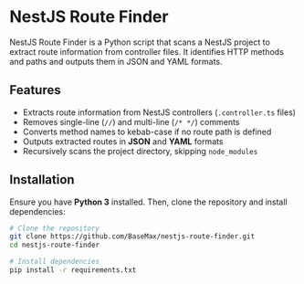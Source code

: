 # NestJS Route Finder

NestJS Route Finder is a Python script that scans a NestJS project to extract route information from controller files. It identifies HTTP methods and paths and outputs them in JSON and YAML formats.

## Features
- Extracts route information from NestJS controllers (`.controller.ts` files)
- Removes single-line (`//`) and multi-line (`/* */`) comments
- Converts method names to kebab-case if no route path is defined
- Outputs extracted routes in **JSON** and **YAML** formats
- Recursively scans the project directory, skipping `node_modules`

## Installation
Ensure you have **Python 3** installed. Then, clone the repository and install dependencies:

```sh
# Clone the repository
git clone https://github.com/BaseMax/nestjs-route-finder.git
cd nestjs-route-finder

# Install dependencies
pip install -r requirements.txt
```
